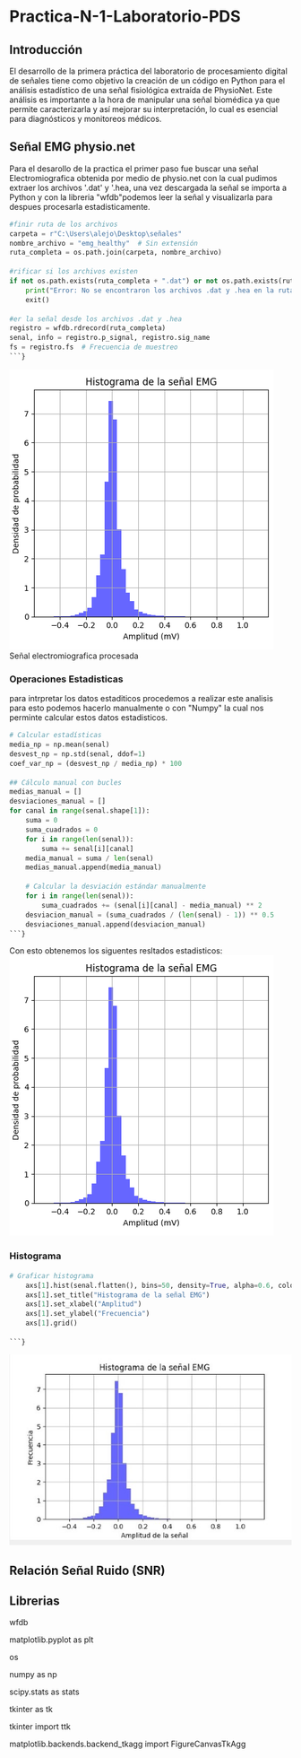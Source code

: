 # Practica-N-1-Laboratorio-PDS
## Introducción  
El desarrollo de la primera práctica del laboratorio de procesamiento digital de señales tiene como objetivo la creación de un código en Python para el análisis estadístico de una señal fisiológica extraída de PhysioNet. Este análisis es importante a la hora de manipular una señal biomédica ya que permite caracterizarla y así mejorar su interpretación, lo cual es esencial para diagnósticos y monitoreos médicos.
## Señal EMG physio.net
Para el desarollo de la practica el primer paso fue buscar una señal Electromiografica obtenida por medio de physio.net con la cual pudimos extraer los archivos '.dat' y '.hea, una vez descargada la señal se importa a Python  y con la libreria "wfdb"podemos leer la señal y visualizarla para despues procesarla estadisticamente. 


```python
#finir ruta de los archivos
carpeta = r"C:\Users\alejo\Desktop\señales"
nombre_archivo = "emg_healthy"  # Sin extensión
ruta_completa = os.path.join(carpeta, nombre_archivo)

#rificar si los archivos existen
if not os.path.exists(ruta_completa + ".dat") or not os.path.exists(ruta_completa + ".hea"):
    print("Error: No se encontraron los archivos .dat y .hea en la ruta especificada.")
    exit()

#er la señal desde los archivos .dat y .hea
registro = wfdb.rdrecord(ruta_completa)
senal, info = registro.p_signal, registro.sig_name
fs = registro.fs  # Frecuencia de muestreo
```}

```
![Histograma realizado con pyton](Histograma.png)
Señal electromiografica procesada 

### Operaciones Estadisticas 
para intrpretar los datos estaditicos procedemos a realizar este analisis para esto podemos hacerlo manualmente o con "Numpy" la cual nos perminte calcular estos datos estadisticos.
```python
# Calcular estadísticas
media_np = np.mean(senal)
desvest_np = np.std(senal, ddof=1)
coef_var_np = (desvest_np / media_np) * 100

## Cálculo manual con bucles
medias_manual = []
desviaciones_manual = []
for canal in range(senal.shape[1]):  
    suma = 0
    suma_cuadrados = 0
    for i in range(len(senal)):
        suma += senal[i][canal]
    media_manual = suma / len(senal)
    medias_manual.append(media_manual)
    
    # Calcular la desviación estándar manualmente
    for i in range(len(senal)):
        suma_cuadrados += (senal[i][canal] - media_manual) ** 2
    desviacion_manual = (suma_cuadrados / (len(senal) - 1)) ** 0.5
    desviaciones_manual.append(desviacion_manual)
```}
```
Con esto obtenemos los siguentes resltados estadisticos:
![Histograma realizado con pyton](Histograma.png)

### Histograma 
```python
# Graficar histograma
    axs[1].hist(senal.flatten(), bins=50, density=True, alpha=0.6, color='b')
    axs[1].set_title("Histograma de la señal EMG")
    axs[1].set_xlabel("Amplitud")
    axs[1].set_ylabel("Frecuencia")
    axs[1].grid()

```}
```
![Histograma realizado con pyton](Histograma.jpeg)
## Relación Señal Ruido (SNR)
## Librerias 
 wfdb
 
 matplotlib.pyplot as plt

 os
 
 numpy as np

 scipy.stats as stats
 
 tkinter as tk
 
 tkinter import ttk
 
 matplotlib.backends.backend_tkagg import FigureCanvasTkAgg

 #### 



 
